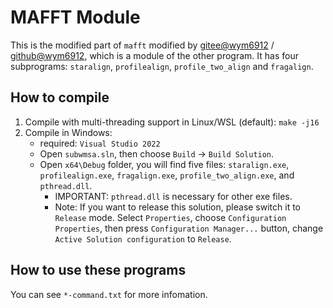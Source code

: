 # MAFFT Module

This is the modified part of `mafft` modified by [gitee@wym6912](https://gitee.com/wym6912) / [github@wym6912](https://github.com/wym6912), which is a module of the other program. It has four subprograms: `staralign`, `profilealign`, `profile_two_align` and `fragalign`.

## How to compile

1. Compile with multi-threading support in Linux/WSL (default):  `make -j16`
2. Compile in Windows:
   - required: `Visual Studio 2022`
   - Open `subwmsa.sln`, then choose `Build` -> `Build Solution`.
   - Open `x64\Debug` folder, you will find five files: `staralign.exe`, `profilealign.exe`, `fragalign.exe`, `profile_two_align.exe`, and `pthread.dll`.
     - IMPORTANT: `pthread.dll` is necessary for other exe files.
     - Note: If you want to release this solution, please switch it to `Release` mode. Select `Properties`, choose `Configuration Properties`, then press `Configuration Manager...` button, change `Active Solution configuration` to `Release`.

## How to use these programs

You can see `*-command.txt` for more infomation.
